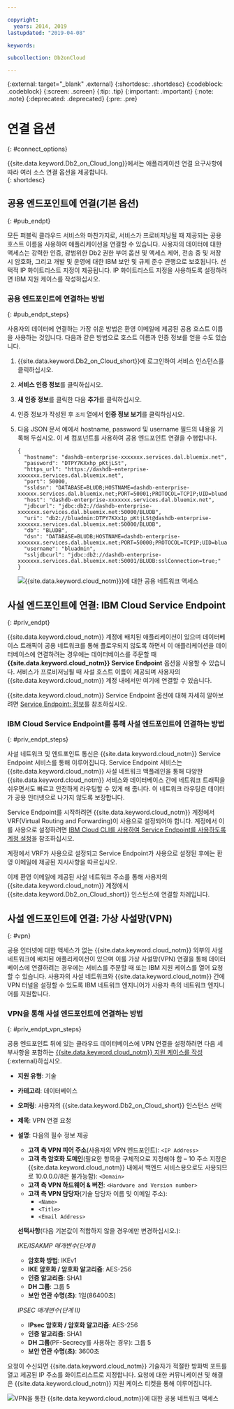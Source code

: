 ```yaml
---

copyright:
  years: 2014, 2019
lastupdated: "2019-04-08"

keywords:

subcollection: Db2onCloud

---
```


<!-- Attribute definitions --> 
{:external: target="_blank" .external}
{:shortdesc: .shortdesc}
{:codeblock: .codeblock}
{:screen: .screen}
{:tip: .tip}
{:important: .important}
{:note: .note}
{:deprecated: .deprecated}
{:pre: .pre}

# 연결 옵션
{: #connect_options}

{{site.data.keyword.Db2_on_Cloud_long}}에서는 애플리케이션 연결 요구사항에 따라 여러 소스 연결 옵션을 제공합니다.  
{: shortdesc}

## 공용 엔드포인트에 연결(기본 옵션)
{: #pub_endpt}

모든 퍼블릭 클라우드 서비스와 마찬가지로, 서비스가 프로비저닝될 때 제공되는 공용 호스트 이름을 사용하여 애플리케이션을 연결할 수 있습니다. 사용자의 데이터에 대한 액세스는 강력한 인증, 광범위한 Db2 권한 부여 옵션 및 액세스 제어, 전송 중 및 저장 시 암호화, 그리고 개발 및 운영에 대한 IBM 보안 및 규제 준수 관행으로 보호됩니다. 선택적 IP 화이트리스트 지정이 제공됩니다. IP 화이트리스트 지정을 사용하도록 설정하려면 IBM 지원 케이스를 작성하십시오. 

### 공용 엔드포인트에 연결하는 방법
{: #pub_endpt_steps}

사용자의 데이터에 연결하는 가장 쉬운 방법은 환영 이메일에 제공된 공용 호스트 이름을 사용하는 것입니다. 다음과 같은 방법으로 호스트 이름과 인증 정보를 얻을 수도 있습니다.

1. {{site.data.keyword.Db2_on_Cloud_short}}에 로그인하여 서비스 인스턴스를 클릭하십시오.
2. **서비스 인증 정보**를 클릭하십시오.
3. **새 인증 정보**를 클릭한 다음 **추가**를 클릭하십시오.
4. 인증 정보가 작성된 후 `조치` 열에서 **인증 정보 보기**를 클릭하십시오.
5. 다음 JSON 문서 예에서 hostname, password 및 username 필드의 내용을 기록해 두십시오. 이 세 컴포넌트를 사용하여 공용 엔드포인트 연결을 수행합니다.

   ```
   {
     "hostname": "dashdb-enterprise-xxxxxxx.services.dal.bluemix.net",
     "password": "DTPY7KXxhp_pKtjLSt",
     "https_url": "https://dashdb-enterprise-xxxxxxx.services.dal.bluemix.net",
     "port": 50000,
     "ssldsn": "DATABASE=BLUDB;HOSTNAME=dashdb-enterprise-xxxxxx.services.dal.bluemix.net;PORT=50001;PROTOCOL=TCPIP;UID=bluadmin;PWD=DTPY7KXWxhp_pKtjLSt;Security=SSL;",
     "host": "dashdb-enterprise-xxxxxxx.services.dal.bluemix.net",
     "jdbcurl": "jdbc:db2://dashdb-enterprise-xxxxxxx.services.dal.bluemix.net:50000/BLUDB",
     "uri": "db2://bluadmin:DTPY7KXx1p_pKtjLSt@dashdb-enterprise-xxxxxxx.services.dal.bluemix.net:50000/BLUDB",
     "db": "BLUDB",
     "dsn": "DATABASE=BLUDB;HOSTNAME=dashdb-enterprise-xxxxxxx.services.dal.bluemix.net;PORT=50000;PROTOCOL=TCPIP;UID=bluadmin;PWD=DTPYZunlWxhp_pKtjLSt;",
     "username": "bluadmin",
     "ssljdbcurl": "jdbc:db2://dashdb-enterprise-xxxxxxx.services.dal.bluemix.net:50001/BLUDB:sslConnection=true;"
   }

   ```

   ![{{site.data.keyword.cloud_notm}}}에 대한 공용 네트워크 액세스](images/public_connection.png "사용자와 클라우드 간 연결의 그래픽 보기")

## 사설 엔드포인트에 연결: IBM Cloud Service Endpoint
{: #priv_endpt}

{{site.data.keyword.cloud_notm}} 계정에 배치된 애플리케이션이 있으며 데이터베이스 트래픽이 공용 네트워크를 통해 플로우되지 않도록 하면서 이 애플리케이션을 데이터베이스에 연결하려는 경우에는 데이터베이스를 주문할 때 **{{site.data.keyword.cloud_notm}} Service Endpoint** 옵션을 사용할 수 있습니다. 서비스가 프로비저닝될 때 사설 호스트 이름이 제공되며 사용자의 {{site.data.keyword.cloud_notm}} 계정 내에서만 여기에 연결할 수 있습니다.  

{{site.data.keyword.cloud_notm}} Service Endpoint 옵션에 대해 자세히 알아보려면 [Service Endpoint: 정보](/docs/services/service-endpoint?topic=service-endpoint-about#about)를 참조하십시오.


### IBM Cloud Service Endpoint를 통해 사설 엔드포인트에 연결하는 방법
{: #priv_endpt_steps}

사설 네트워크 및 엔드포인트 통신은 {{site.data.keyword.cloud_notm}} Service Endpoint 서비스를 통해 이루어집니다. Service Endpoint 서비스는 {{site.data.keyword.cloud_notm}} 사설 네트워크 백플레인을 통해 다양한 {{site.data.keyword.cloud_notm}} 서비스와 데이터베이스 간에 네트워크 트래픽을 쉬우면서도 빠르고 안전하게 라우팅할 수 있게 해 줍니다. 이 네트워크 라우팅은 데이터가 공용 인터넷으로 나가지 않도록 보장합니다. 

Service Endpoint를 시작하려면 {{site.data.keyword.cloud_notm}} 계정에서 VRF(Virtual Routing and Forwarding)이 사용으로 설정되어야 합니다. 계정에서 이를 사용으로 설정하려면 [IBM Cloud CLI를 사용하여 Service Endpoint를 사용하도록 계정 설정](/docs/services/service-endpoint?topic=service-endpoint-getting-started#cs_cli_install_steps)을 참조하십시오.

계정에서 VRF가 사용으로 설정되고 Service Endpoint가 사용으로 설정된 후에는 환영 이메일에 제공된 지시사항을 따르십시오.

이제 환영 이메일에 제공된 사설 네트워크 주소를 통해 사용자의 {{site.data.keyword.cloud_notm}} 계정에서 {{site.data.keyword.Db2_on_Cloud_short}} 인스턴스에 연결할 차례입니다.

## 사설 엔드포인트에 연결: 가상 사설망(VPN)
{: #vpn}

공용 인터넷에 대한 액세스가 없는 {{site.data.keyword.cloud_notm}} 외부의 사설 네트워크에 배치된 애플리케이션이 있으며 이를 가상 사설망(VPN) 연결을 통해 데이터베이스에 연결하려는 경우에는 서비스를 주문할 때 또는 IBM 지원 케이스를 열어 요청할 수 있습니다. 사용자의 사설 네트워크와 {{site.data.keyword.cloud_notm}} 간에 VPN 터널을 설정할 수 있도록 IBM 네트워크 엔지니어가 사용자 측의 네트워크 엔지니어를 지원합니다.

### VPN을 통해 사설 엔드포인트에 연결하는 방법
{: #priv_endpt_vpn_steps}

공용 엔드포인트 뒤에 있는 클라우드 데이터베이스에 VPN 연결을 설정하려면 다음 세부사항을 포함하는 [{{site.data.keyword.cloud_notm}} 지원 케이스를 작성](https://cloud.ibm.com/unifiedsupport/cases/add){:external}하십시오.

* **지원 유형**: 기술 
* **카테고리**: 데이터베이스 
* **오퍼링**: 사용자의 {{site.data.keyword.Db2_on_Cloud_short}} 인스턴스 선택 
* **제목**: VPN 연결 요청 
* **설명**: 다음의 필수 정보 제공
  * **고객 측 VPN 피어 주소**(사용자의 VPN 엔드포인트): `<IP Address>`
  * **고객 측 암호화 도메인**(필요한 항목을 구체적으로 지정해야 함 – 10 주소 지정은 {{site.data.keyword.cloud_notm}} 내에서 백엔드 서비스용으로도 사용되므로 10.0.0.0/8은 불가능함): `<Domain>`
  * **고객 측 VPN 하드웨어 & 버전**: `<Hardware and Version number>`
  * **고객 측 VPN 담당자**(기술 담당자 이름 및 이메일 주소): 
    * `<Name>` 
    * `<Title>` 
    * `<Email Address>`

  **선택사항**(다음 기본값이 적합하지 않을 경우에만 변경하십시오.):

  *IKE/ISAKMP 매개변수(단계 I)*

  * **암호화 방법**: IKEv1
  * **IKE 암호화 / 암호화 알고리즘**: AES-256
  * **인증 알고리즘**: SHA1
  * **DH 그룹**: 그룹 5
  * **보안 연관 수명(초)**: 1일(86400초)

  *IPSEC 매개변수(단계 II)*

  * **IPsec 암호화 / 암호화 알고리즘**: AES-256
  * **인증 알고리즘**: SHA1
  * **DH 그룹**(PF-Secrecy를 사용하는 경우): 그룹 5
  * **보안 연관 수명(초)**: 3600초

요청이 수신되면 {{site.data.keyword.cloud_notm}} 기술자가 적절한 방화벽 포트를 열고 제공된 IP 주소를 화이트리스트로 지정합니다. 요청에 대한 커뮤니케이션 및 해결은 {{site.data.keyword.cloud_notm}} 지원 케이스 티켓을 통해 이루어집니다.

![VPN을 통한 {{site.data.keyword.cloud_notm}}에 대한 공용 네트워크 액세스](images/public_connection_vpn.png "사용자와 클라우드 간 연결의 그래픽 보기")
